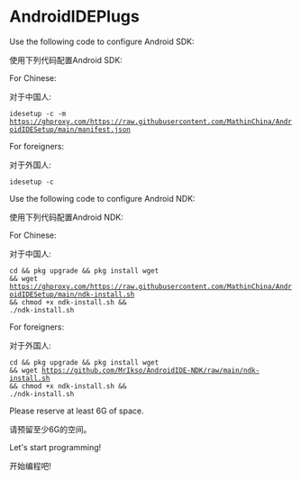 # AndroidIDEPlugs

Use the following code to configure Android SDK:

使用下列代码配置Android SDK:

For Chinese:

对于中国人:

<code>idesetup -c -m https://ghproxy.com/https://raw.githubusercontent.com/MathinChina/AndroidIDESetup/main/manifest.json</code>

For foreigners:

对于外国人:

<code>idesetup -c</code>

Use the following code to configure Android NDK:

使用下列代码配置Android NDK:

For Chinese:

对于中国人:

<code>cd && pkg upgrade && pkg install wget && wget https://ghproxy.com/https://raw.githubusercontent.com/MathinChina/AndroidIDESetup/main/ndk-install.sh && chmod +x ndk-install.sh && ./ndk-install.sh</code>

For foreigners:

对于外国人:

<code>cd && pkg upgrade && pkg install wget && wget https://github.com/MrIkso/AndroidIDE-NDK/raw/main/ndk-install.sh && chmod +x ndk-install.sh && ./ndk-install.sh</code>
  
Please reserve at least 6G of space.

请预留至少6G的空间。

Let's start programming!

开始编程吧!
